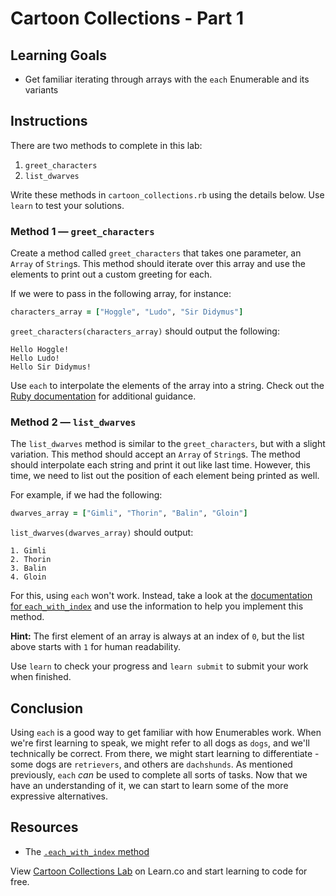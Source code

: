 
# Cartoon Collections - Part 1

## Learning Goals

- Get familiar iterating through arrays with the `each` Enumerable and its variants

## Instructions

There are two methods to complete in this lab:

1. `greet_characters`
2. `list_dwarves`

Write these methods in `cartoon_collections.rb` using the details below. Use
`learn` to test your solutions.

### Method 1 — `greet_characters`

Create a method called `greet_characters` that takes one parameter, an
`Array` of `String`s. This method should iterate over this array and use the elements to print out a custom greeting for each.

If we were to pass in the following array, for instance:

```ruby
characters_array = ["Hoggle", "Ludo", "Sir Didymus"]
```

`greet_characters(characters_array)` should output the following:

```text
Hello Hoggle!
Hello Ludo!
Hello Sir Didymus!
```

Use `each` to interpolate the elements of the array into a string. Check out the [Ruby documentation][ruby-doc] for additional guidance.

### Method 2 — `list_dwarves`

The `list_dwarves` method is similar to the `greet_characters`, but with a
slight variation. This method should accept an `Array` of `String`s. The method
should interpolate each string and print it out like last time. However, this
time, we need to list out the position of each element being printed as well.

For example, if we had the following:

```rb
dwarves_array = ["Gimli", "Thorin", "Balin", "Gloin"]
```

`list_dwarves(dwarves_array)` should output:

```text
1. Gimli
2. Thorin
3. Balin
4. Gloin
```

For this, using `each` won't work. Instead, take a look at the 
[documentation for `each_with_index`][each_with_index] and use the information
to help you implement this method.

**Hint:** The first element of an array is always at an index of `0`, but the
list above starts with `1` for human readability.

[each_with_index]: https://ruby-doc.org/core-2.7.0/Enumerable.html#method-i-each_with_index

Use `learn` to check your progress and `learn submit` to submit your work when
finished.

## Conclusion

Using `each` is a good way to get familiar with how Enumerables work. When we're
first learning to speak, we might refer to all dogs as `dogs`, and we'll
technically be correct. From there, we might start learning to differentiate -
some dogs are `retrievers`, and others are `dachshunds`. As mentioned
previously, `each` _can_ be used to complete all sorts of tasks. Now that we
have an understanding of it, we can start to learn some of the more expressive
alternatives.

## Resources

- The [`.each_with_index` method](http://ruby-doc.org/core/Enumerable.html#method-i-each_with_index)

[so]: http://stackoverflow.com/a/12084555/2890716
[ruby-doc]: https://ruby-doc.org/core-2.5.1/Array.html
[arrays]: http://ruby-doc.org/core/Array.html
[include]: http://ruby-doc.org/core/Array.html#method-i-include-3F

<p class='util--hide'>View <a href='https://learn.co/lessons/cartoon-collections'>Cartoon Collections Lab</a> on Learn.co and start learning to code for free.</p>

